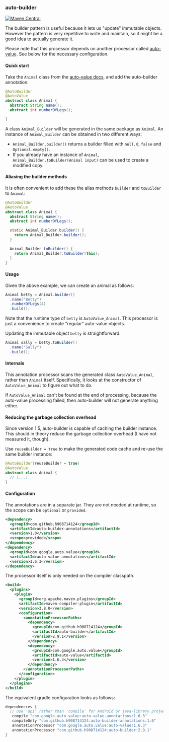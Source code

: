 ### auto-builder

[![Maven Central](https://maven-badges.herokuapp.com/maven-central/com.github.h908714124/auto-builder/badge.svg)](https://maven-badges.herokuapp.com/maven-central/com.github.h908714124/auto-builder)

The builder pattern is useful because it lets us "update" immutable objects.
However the pattern is very repetitive to write and maintain,
so it might be a good idea to actually generate it.

Please note that this processor depends on another processor
called [auto-value](https://github.com/google/auto/tree/master/value).
See below for the necessary configuration.

#### Quick start

Take the `Animal` class from the 
[auto-value docs](https://github.com/google/auto/blob/master/value/userguide/builders.md),
and add the auto-builder annotation:

````java
@AutoBuilder
@AutoValue
abstract class Animal {
  abstract String name();
  abstract int numberOfLegs();

}
````

A class `Animal_Builder` will be generated in the same package as `Animal`.
An instance of `Animal_Builder` can be obtained in two different ways:

* `Animal_Builder.builder()` returns a builder filled with `null`, `0`, `false` and `Optional.empty()`.
* If you already have an instance of `Animal`, `Animal_Builder.toBuilder(Animal input)`
can be used to create a modified copy.

#### Aliasing the builder methods

It is often convenient to add these the alias methods `builder` and `toBuilder`
to `Animal`:

````java
@AutoBuilder
@AutoValue
abstract class Animal {
  abstract String name();
  abstract int numberOfLegs();

  static Animal_Builder builder() {
    return Animal_Builder.builder();
  }

  Animal_Builder toBuilder() {
    return Animal_Builder.toBuilder(this);
  }
}
````

#### Usage

Given the above example, we can create an
animal as follows:

````java
Animal betty = Animal.builder()
  .name("Betty")
  .numberOfLegs(4)
  .build();
````

Note that the runtime type of `betty` is `AutoValue_Animal`.
This processor is just a convenience to create "regular"
auto-value objects.

Updating the immutable object `betty` is straightforward:

````java
Animal sally = betty.toBuilder()
  .name("Sally")
  .build();
````

#### Internals

This annotation processor scans the generated class `AutoValue_Animal`,
rather than `Animal` itself.
Specifically, it looks at the constructor of `AutoValue_Animal`
to figure out what to do.

If `AutoValue_Animal` can't be found at the end of processing,
because the auto-value processing failed,
then auto-builder will not generate anything either.

#### Reducing the garbage collection overhead

Since version 1.5, auto-builder is capable of caching the builder instance.
This should in theory reduce the garbage collection overhead
(I have not measured it, though).

Use `reuseBuilder = true` to make
the generated code cache and re-use
the same builder instance:

````java
@AutoBuilder(reuseBuilder = true)
@AutoValue
abstract class Animal {
  // [...]
}
````

#### Configuration

The annotations are in a separate jar.
They are not needed at runtime, so the scope can be `optional`
or `provided`.

````xml
<dependency>
  <groupId>com.github.h908714124</groupId>
  <artifactId>auto-builder-annotations</artifactId>
  <version>1.0</version>
  <scope>provided</scope>
</dependency>
<dependency>
  <groupId>com.google.auto.value</groupId>
  <artifactId>auto-value-annotations</artifactId>
  <version>1.6.3</version>
</dependency>
````

The processor itself is only needed on the compiler classpath.

````xml
<build>
  <plugins>
    <plugin>
      <groupId>org.apache.maven.plugins</groupId>
      <artifactId>maven-compiler-plugin</artifactId>
      <version>3.8.0</version>
      <configuration>
        <annotationProcessorPaths>
          <dependency>
            <groupId>com.github.h908714124</groupId>
            <artifactId>auto-builder</artifactId>
            <version>2.9.1</version>
          </dependency>
          <dependency>
            <groupId>com.google.auto.value</groupId>
            <artifactId>auto-value</artifactId>
            <version>1.6.3</version>
          </dependency>
        </annotationProcessorPaths>
      </configuration>
    </plugin>
  </plugins>
</build>
````

The equivalent gradle configuration looks as follows:
 
 ````groovy
dependencies {
   // Use 'api' rather than 'compile' for Android or java-library projects.
    compile "com.google.auto.value:auto-value-annotations:1.6.3"
    compileOnly "com.github.h908714124:auto-builder-annotations:1.0"
    annotationProcessor "com.google.auto.value:auto-value:1.6.3"
    annotationProcessor "com.github.h908714124:auto-builder:2.9.1"
}
 ````
  